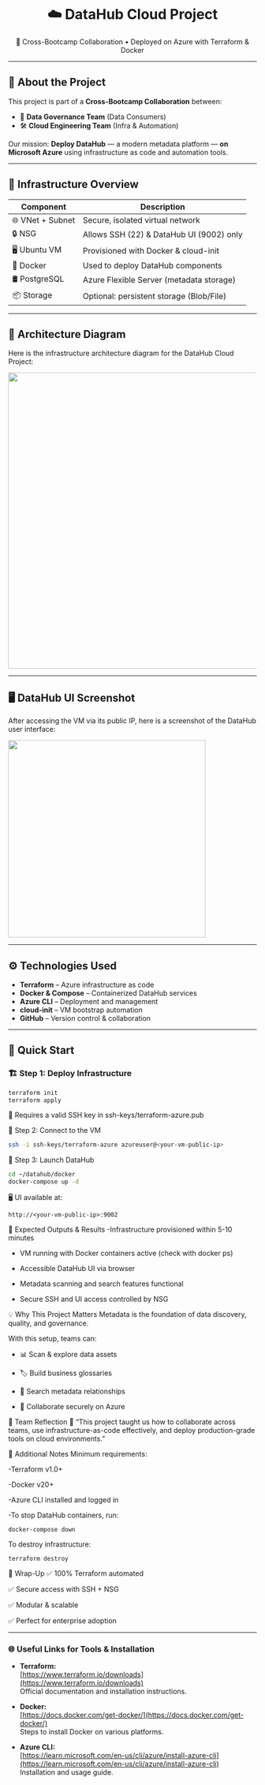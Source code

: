 <h1 align="center">☁️ DataHub Cloud Project</h1>
<p align="center">
  🚀 Cross-Bootcamp Collaboration • Deployed on Azure with Terraform & Docker
</p>

---

## 📌 About the Project

This project is part of a **Cross-Bootcamp Collaboration** between:  
- 🧠 **Data Governance Team** (Data Consumers)  
- 🛠️ **Cloud Engineering Team** (Infra & Automation)  

Our mission: **Deploy DataHub** — a modern metadata platform — **on Microsoft Azure** using infrastructure as code and automation tools.

---

## 🧱 Infrastructure Overview

| Component        | Description                                  |
|------------------|----------------------------------------------|
| 🌐 VNet + Subnet | Secure, isolated virtual network             |
| 🔒 NSG           | Allows SSH (22) & DataHub UI (9002) only     |
| 🖥️ Ubuntu VM     | Provisioned with Docker & cloud-init          |
| 🐳 Docker        | Used to deploy DataHub components             |
| 🛢️ PostgreSQL    | Azure Flexible Server (metadata storage)      |
| 📦 Storage       | Optional: persistent storage (Blob/File)      |

---

## 🧱 Architecture Diagram

Here is the infrastructure architecture diagram for the DataHub Cloud Project:

<img src="https://github.com/user-attachments/assets/68807507-92ee-468e-96aa-77199c7258cf" width="600" />

---

## 🖥️ DataHub UI Screenshot

After accessing the VM via its public IP, here is a screenshot of the DataHub user interface:

<img src="https://github.com/user-attachments/assets/e9dca1d1-5637-4013-b52a-2d47e3387cef" width="400" />

---

## ⚙️ Technologies Used

- **Terraform** – Azure infrastructure as code  
- **Docker & Compose** – Containerized DataHub services  
- **Azure CLI** – Deployment and management  
- **cloud-init** – VM bootstrap automation  
- **GitHub** – Version control & collaboration  

---

## 🚀 Quick Start

### 🏗️ Step 1: Deploy Infrastructure

```bash
terraform init
terraform apply

```
🔐 Requires a valid SSH key in ssh-keys/terraform-azure.pub

🔐 Step 2: Connect to the VM
```bash
ssh -i ssh-keys/terraform-azure azureuser@<your-vm-public-ip>
```


🧰 Step 3: Launch DataHub
```bash
cd ~/datahub/docker
docker-compose up -d
```


🖥️ UI available at:
```
http://<your-vm-public-ip>:9002
```


🧪 Expected Outputs & Results
-Infrastructure provisioned within 5-10 minutes

- VM running with Docker containers active (check with docker ps)

- Accessible DataHub UI via browser

- Metadata scanning and search features functional

- Secure SSH and UI access controlled by NSG


💡 Why This Project Matters
Metadata is the foundation of data discovery, quality, and governance.

With this setup, teams can:

- 📊 Scan & explore data assets

- 🏷️ Build business glossaries

- 🔎 Search metadata relationships

- 🔐 Collaborate securely on Azure


🧠 Team Reflection
💬 “This project taught us how to collaborate across teams, use infrastructure-as-code effectively, and deploy production-grade tools on cloud environments.”


🧾 Additional Notes
Minimum requirements:

-Terraform v1.0+

-Docker v20+

-Azure CLI installed and logged in

-To stop DataHub containers, run:
```
docker-compose down
```

To destroy infrastructure:
```
terraform destroy
```


🏁 Wrap-Up
✅ 100% Terraform automated

✅ Secure access with SSH + NSG

✅ Modular & scalable

✅ Perfect for enterprise adoption

---

### 🌐 Useful Links for Tools & Installation

- **Terraform:**  
  [https://www.terraform.io/downloads](https://www.terraform.io/downloads)  
  Official documentation and installation instructions.

- **Docker:**  
  [https://docs.docker.com/get-docker/](https://docs.docker.com/get-docker/)  
  Steps to install Docker on various platforms.

- **Azure CLI:**  
  [https://learn.microsoft.com/en-us/cli/azure/install-azure-cli](https://learn.microsoft.com/en-us/cli/azure/install-azure-cli)  
  Installation and usage guide.

